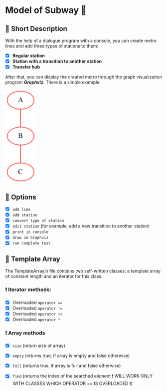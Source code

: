 # Model of Subway :bullettrain_side:
## :pushpin: Short Description
  With the help of a dialogue program with a console, you can create metro lines and add three types of stations to them:
  
  - [x] **Regular station** 
  - [x] **Station with a transition to another station** 
  - [x] **Transfer hub**
  
  After that, you can display the created metro through the graph visualization program ***Graphviz***.
  There is a simple example:
  
  ![Example](https://github.com/Sborzov456/subway-model/blob/master/img/subway.png) 
  
## :pushpin: Options
    
  - [x] `add line` 
  - [x] `add station` 
  - [x] `convert type of station` 
  - [x] `edit station` (for example, add a new transition to another station) 
  - [x] `print in console` 
  - [x] `draw in Graphviz` 
  - [x] `run complete test` 
  
## :pushpin: Template Array 
  The TemplateArray.h file contains two self-written classes: a template array of constant length and an iterator for this class. <br>
### :heavy_exclamation_mark: Iterator methods:

  - [x] Overloaded `operator ==`
  - [x] Overloaded `operator !=` 
  - [x] Overloaded `operator ++` 
  - [x] Overloaded `operator *` 
  
### :heavy_exclamation_mark: Array methods

  - [x] `size` (return size of array) 
  - [x] `empty` (returns true, if array is empty and false otherwise) 
  - [x] `full` (returns true, if array is full and false otherwise) 
  - [x] `find` (returns the index of the searched element :heavy_exclamation_mark: WILL WORK ONLY WITH CLASSES WHICH OPERATOR == IS OVERLOADED :heavy_exclamation_mark:) 
  
  
